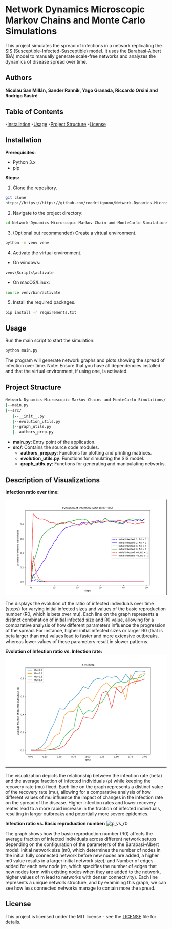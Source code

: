 # Network Dynamics Microscopic Markov Chains and Monte Carlo Simulations
This project simulates the spread of infections in a network replicating 
the SIS (Susceptible-Infected-Susceptible) model. It uses the 
Barabasi-Albert (BA) model to manually generate scale-free networks and 
analyzes the dynamics of disease spread over time. 

## Authors
**Nicolau San Millán, Sander Rannik, Yago Granada, Riccardo Orsini and 
Rodrigo Sastré**

## Table of Contents
-[Installation](#installation)
-[Usage](#usage)
-[Project Structure](#project-structure)
-[License](#license)

## Installation
**Prerequisites:**

- Python 3.x
- pip

**Steps:**

1. Clone the repository. 
```bash
git clone 
https://https://https://github.com/roodriigoooo/Network-Dynamics-Microscopic-Markov-Chains-and-MonteCarlo-Simulations
```

2. Navigate to the project directory:
```bash
cd Network-Dynamics-Microscopic-Markov-Chain-and-MonteCarlo-Simulations
```

3. (Optional but recommended) Create a virtual environment.
```bash
python -m venv venv
```

4. Activate the virtual environment.
- On windows:
```bash
venv\Scripts\activate
```
- On macOS/Linux:
```bash
source venv/bin/activate
```

5. Install the required packages.
```bash
pip install -r requirements.txt
```

## Usage

Run the main script to start the simulation:

```bash
python main.py
```

The program will generate network graphs and plots showing the spread of 
infection over time. Note: Ensure that you have all dependencies installed 
and that the virtual environment, if using one, is activated. 

## Project Structure
```bash
Network-Dynamics-Microscopic-Markov-Chains-and-MonteCarlo-Simulations/
|--main.py
|--src/
   |--__init__.py
   |--evolution_utils.py
   |--graph_utils.py
   |--authors_prep.py
```

- **main.py**: Entry point of the application. 
- **src/**: Contains the source code modules. 
	- **authors_prep.py**: Functions for plotting and printing 
matrices. 
	- **evolution_utils.py**: Functions for simulating the SIS model. 
	- **graph_utils.py**: Functions for generating and manipulating 
networks. 

## Description of Visualizations

**Infection ratio over time:**

![p_vs_steps](images/p_vs_steps.png)

The displays the evolution of the ratio of infected individuals over time (steps) for varying initial infected sizes and values of the basic reproduction number (R0, which is beta over mu). Each line on the graph represents a distinct combination of initial infected size and R0 value, allowing for a comparative analysis of how different parameters influence the progression of the spread. For instance, higher initial infected sizes or larger R0 (that is beta larger than mu) values lead to faster and more extensive outbreaks, whereas lower values of these parameters result in slower patterns. 

**Evolution of Infection ratio vs. Infection rate:**
![p_vs_beta](images/p_vs_beta.png)

The visualization depicts the relationship between the infection rate (beta) and the average fraction of infected individuals (ρ) while keeping the recovery rate (mu) fixed. Each line on the graph represents a distinct value of the recovery rate (mu), allowing for a comparative analysis of how different values of mu influence the impact of changes in the infection rate on the spread of the disease. Higher infection rates and lower recovery reates lead to a more rapid increase in the fraction of infected individuals, resulting in larger outbreaks and potentially more severe epidemics. 

**Infection ratio vs. Basic reproduction number:**
![p_vs_r0](images/p_vs_r0)

The graph shows how the basic reproduction number (R0) affects the average fraction of infected individuals across different network setups depending on the configuration of the parameters of the Barabasi-Albert model: Initial network size (m0, which determines the number of nodes in the initial fully connected network before new nodes are added, a higher m0 value results in a larger initial network size); and Number of edges added for each new node (m, which specifies the number of edges that new nodes form with existing nodes when they are added to the network, higher values of m lead to networks with denser connectivity). Each line represents a unique network structure, and by examining this graph, we can see how less connected networks manage to contain more the spread. 

## License
This project is licensed under the MIT license - see the [LICENSE](LICENSE.txt) file for details.
